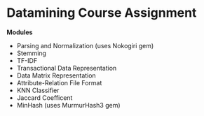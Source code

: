 Datamining Course Assignment
============================

**Modules**
- Parsing and Normalization (uses Nokogiri gem)
- Stemming
- TF-IDF
- Transactional Data Representation
- Data Matrix Representation
- Attribute-Relation File Format
- KNN Classifier
- Jaccard Coefficent
- MinHash (uses MurmurHash3 gem)